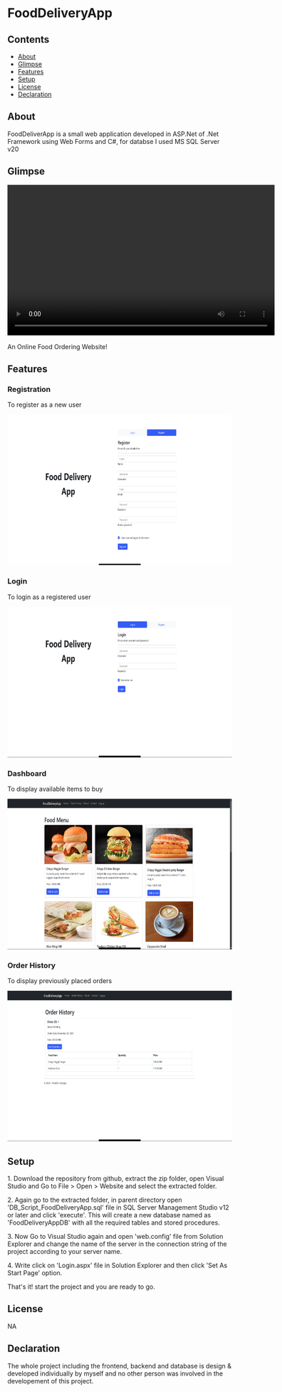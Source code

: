 # FoodDeliveryApp

## Contents
- [About](#About)
- [Glimpse](#Glimpse)
- [Features](#Features)
- [Setup](#Setup)
- [License](#License)
- [Declaration](#Declaration)

## About
<p>FoodDeliverApp is a small web application developed in ASP.Net of .Net Framework using Web Forms and C#, for databse I used MS SQL Server v20</p>

## Glimpse
<video width="600" height="338" controls>
  <source src="/Resources/video.mp4" type="video/mp4">
</video>

An Online Food Ordering Website!

## Features
<h3>Registration</h3>
<p>To register as a new user</p>
<img src="/Resources/register-page-ui.png" width="600" height="338"/>

<h3>Login</h3>
<p>To login as a registered user</p>
<img src="/Resources/login-page-ui.png" width="600" height="338"/>

<h3>Dashboard</h3>
<p>To display available items to buy</p>
<img src="/Resources/dashboard-ui.png" width="600" height="338"/>

<h3>Order History</h3>
<p>To display previously placed orders</p>
<img src="/Resources/order-history-page.png" width="600" height="338"/>

## Setup
<p>1. Download the repository from github, extract the zip folder, open Visual Studio and Go to File > Open > Website and select the extracted folder.</p>
<p>2. Again go to the extracted folder, in parent directory open 'DB_Script_FoodDeliveryApp.sql' file in SQL Server Management Studio v12 or later and click 'execute'. This will create a new database named as 'FoodDeliveryAppDB' with all the required tables and stored procedures.</p>
<p>3. Now Go to Visual Studio again and open 'web.config' file from Solution Explorer and change the name of the server in the connection string of the project according to your server name.</p>
<p>4. Write click on 'Login.aspx' file in Solution Explorer and then click 'Set As Start Page' option.</p>
<p>That's it! start the project and you are ready to go.</p>

## License
NA

## Declaration
<p>The whole project including the frontend, backend and database is design & developed individually by myself and no other person was involved in the developement of this project.</p>
